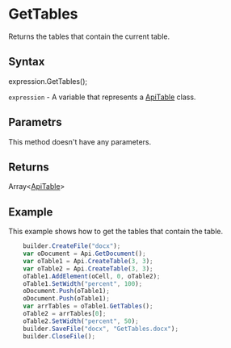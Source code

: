 # GetTables

Returns the tables that contain the current table.

## Syntax

expression.GetTables();

`expression` - A variable that represents a [ApiTable](../ApiTable.md) class.

## Parametrs

This method doesn't have any parameters.

## Returns

Array<[ApiTable](../../ApiTable/ApiTable.md)>

## Example

This example shows how to get the tables that contain the table.

```javascript
	builder.CreateFile("docx");
	var oDocument = Api.GetDocument();
	var oTable1 = Api.CreateTable(3, 3);
	var oTable2 = Api.CreateTable(3, 3);
	oTable1.AddElement(oCell, 0, oTable2);
	oTable1.SetWidth("percent", 100);
	oDocument.Push(oTable1);
	oDocument.Push(oTable1);
	var arrTables = oTable1.GetTables();
	oTable2 = arrTables[0];
	oTable2.SetWidth("percent", 50);
	builder.SaveFile("docx", "GetTables.docx");
	builder.CloseFile();
```